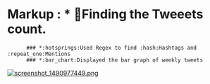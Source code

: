 #  Markup : * :mag_right:Finding the Tweeets count.
          ### *:hotsprings:Used Regex to find :hash:Hashtags and :repeat_one:Mentions
          ### *:bar_chart:Displayed the bar graph of weekly tweets

[![screenshot_1490977449.png](https://s19.postimg.org/h8bvufjg3/screenshot_1490977449.png)](https://postimg.org/image/8q2fq3cxb/)
